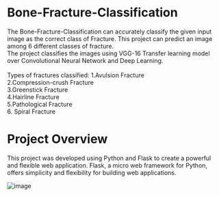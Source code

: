 # Bone-Fracture-Classification
The  Bone-Fracture-Classification can accurately classify the given input image as the correct class of Fracture. This project can predict an image among 6 different classes of fracture.
<br>The project classifies the images using VGG-16 Transfer learning model over Convolutional Neural Network and Deep Learning.
<br><br>
Types of fractures classified:
1.Avulsion Fracture<br>
2.Compression-crush Fracture<br>
3.Greenstick Fracture<br>
4.Hairline Fracture<br>
5.Pathological Fracture<br>
6. Spiral Fracture<br>

# Project Overview
This project was developed using Python and Flask to create a powerful and flexible web application. Flask, a micro web framework for Python, offers simplicity and flexibility for building web applications.

![image](https://github.com/user-attachments/assets/95d9618c-64c6-4faf-8090-fbf023ba7fa0)


